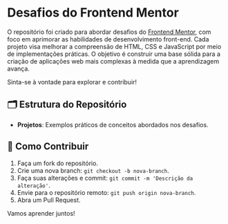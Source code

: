 # Desafios do Frontend Mentor

O repositório foi criado para abordar desafios do [Frontend Mentor](https://www.frontendmentor.io/), com foco em aprimorar as habilidades de desenvolvimento front-end. Cada projeto visa melhorar a compreensão de HTML, CSS e JavaScript por meio de implementações práticas. O objetivo é construir uma base sólida para a criação de aplicações web mais complexas à medida que a aprendizagem avança.

Sinta-se à vontade para explorar e contribuir!

## 🗂️ Estrutura do Repositório
- **Projetos**: Exemplos práticos de conceitos abordados nos desafios.

## 🤝 Como Contribuir
1. Faça um fork do repositório.
2. Crie uma nova branch: `git checkout -b nova-branch`.
3. Faça suas alterações e commit: `git commit -m 'Descrição da alteração'`.
4. Envie para o repositório remoto: `git push origin nova-branch`.
5. Abra um Pull Request.

Vamos aprender juntos!
